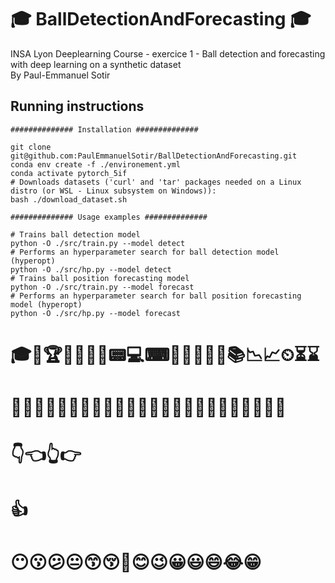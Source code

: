 # 🎓 BallDetectionAndForecasting 🎓

INSA Lyon Deeplearning Course - exercice 1 - Ball detection and forecasting with deep learning on a synthetic dataset  
By Paul-Emmanuel Sotir

## Running instructions

``` shell
############## Installation ##############

git clone git@github.com:PaulEmmanuelSotir/BallDetectionAndForecasting.git
conda env create -f ./environement.yml
conda activate pytorch_5if
# Downloads datasets ('curl' and 'tar' packages needed on a Linux distro (or WSL - Linux subsystem on Windows)):
bash ./download_dataset.sh

############## Usage examples ##############

# Trains ball detection model
python -O ./src/train.py --model detect
# Performs an hyperparameter search for ball detection model (hyperopt)
python -O ./src/hp.py --model detect
# Trains ball position forecasting model
python -O ./src/train.py --model forecast
# Performs an hyperparameter search for ball position forecasting model (hyperopt)
python -O ./src/hp.py --model forecast
```


# 🎓🏅🏆🎯🧬🔬🧰📟💻⌨💽💾📡🔦💡📚📉📈⏲⏳⌛
# 🙍‍♂️🙎‍♂️🙅‍♂️🙆‍♂️🧏‍♂️💁‍♂️🙋‍♂️🤦‍♂️🤷‍♂️💆‍♂️💇‍♂️🙇‍♂️
# 👇👈👆👉
# 👍
# 😶😗😕😐😙😚🙂😊😉😀😃😄😂😁